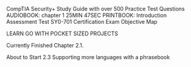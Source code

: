 CompTIA Security+ Study Guide with over 500 Practice Test Questions
AUDIOBOOK: chapter 1 25MIN 47SEC
PRINTBOOK: Introduction Assessment Test SY0-701 Certification Exam Objective Map

LEARN GO WITH POCKET SIZED PROJECTS

Currently Finished Chapter 2.1.

About to Start 
2.3 Supporting more languages with a phrasebook

